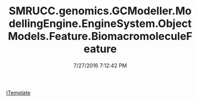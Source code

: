 ﻿---
title: SMRUCC.genomics.GCModeller.ModellingEngine.EngineSystem.ObjectModels.Feature.BiomacromoleculeFeature
date: 7/27/2016 7:12:42 PM
---

[ITemplate](T-SMRUCC.genomics.GCModeller.ModellingEngine.EngineSystem.ObjectModels.Feature.BiomacromoleculeFeature.ITemplate.html)
